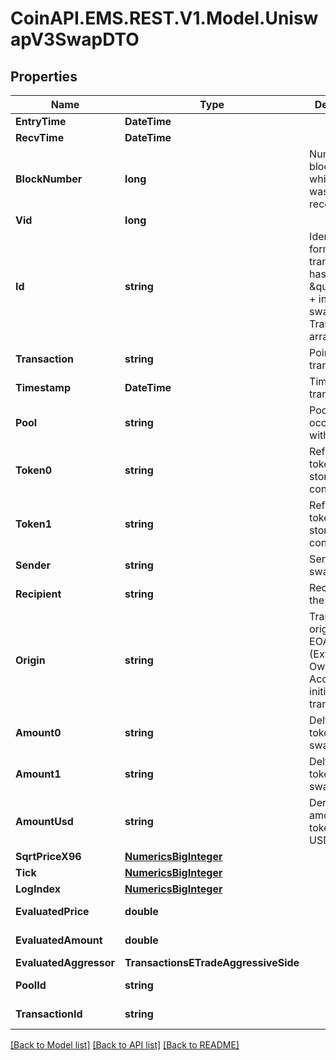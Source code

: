 
# CoinAPI.EMS.REST.V1.Model.UniswapV3SwapDTO

## Properties

Name | Type | Description | Notes
------------ | ------------- | ------------- | -------------
**EntryTime** | **DateTime** |  | [optional] 
**RecvTime** | **DateTime** |  | [optional] 
**BlockNumber** | **long** | Number of block in which entity was recorded. | [optional] 
**Vid** | **long** |  | [optional] 
**Id** | **string** | Identifier, format: transaction hash + \&quot;#\&quot; + index in swaps Transaction array. | [optional] 
**Transaction** | **string** | Pointer to transaction. | [optional] 
**Timestamp** | **DateTime** | Timestamp of transaction. | [optional] 
**Pool** | **string** | Pool swap occured within. | [optional] 
**Token0** | **string** | Reference to token0 as stored in pair contract. | [optional] 
**Token1** | **string** | Reference to token1 as stored in pair contract. | [optional] 
**Sender** | **string** | Sender of the swap. | [optional] 
**Recipient** | **string** | Recipient of the swap. | [optional] 
**Origin** | **string** | Transaction origin: the EOA (Externally Owned Account) that initiated the transaction | [optional] 
**Amount0** | **string** | Delta of token0 swapped. | [optional] 
**Amount1** | **string** | Delta of token1 swapped. | [optional] 
**AmountUsd** | **string** | Derived amount of tokens sold in USD. | [optional] 
**SqrtPriceX96** | [**NumericsBigInteger**](NumericsBigInteger.md) |  | [optional] 
**Tick** | [**NumericsBigInteger**](NumericsBigInteger.md) |  | [optional] 
**LogIndex** | [**NumericsBigInteger**](NumericsBigInteger.md) |  | [optional] 
**EvaluatedPrice** | **double** |  | [optional] [readonly] 
**EvaluatedAmount** | **double** |  | [optional] [readonly] 
**EvaluatedAggressor** | **TransactionsETradeAggressiveSide** |  | [optional] 
**PoolId** | **string** |  | [optional] [readonly] 
**TransactionId** | **string** |  | [optional] [readonly] 

[[Back to Model list]](../README.md#documentation-for-models)
[[Back to API list]](../README.md#documentation-for-api-endpoints)
[[Back to README]](../README.md)

